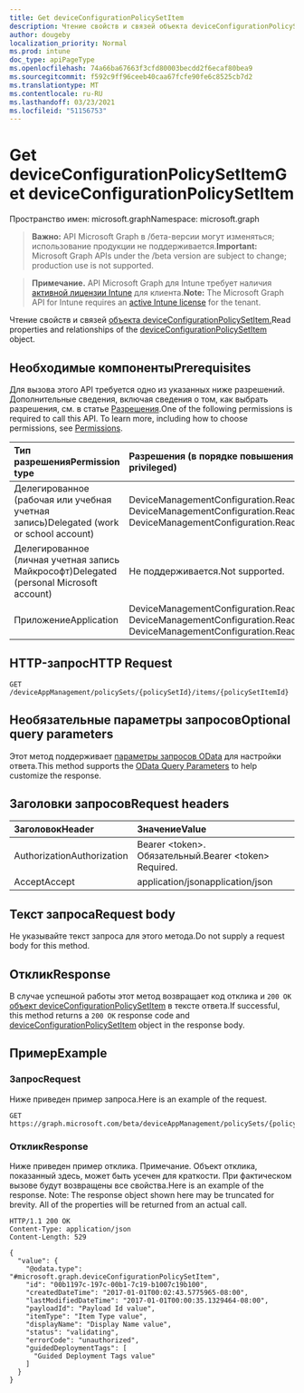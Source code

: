 ```yaml
---
title: Get deviceConfigurationPolicySetItem
description: Чтение свойств и связей объекта deviceConfigurationPolicySetItem.
author: dougeby
localization_priority: Normal
ms.prod: intune
doc_type: apiPageType
ms.openlocfilehash: 74a66ba67663f3cfd80003becdd2f6ecaf80bea9
ms.sourcegitcommit: f592c9ff96ceeb40caa67fcfe90fe6c8525cb7d2
ms.translationtype: MT
ms.contentlocale: ru-RU
ms.lasthandoff: 03/23/2021
ms.locfileid: "51156753"
---
```

# <a name="get-deviceconfigurationpolicysetitem"></a><span data-ttu-id="3decb-103">Get deviceConfigurationPolicySetItem</span><span class="sxs-lookup"><span data-stu-id="3decb-103">Get deviceConfigurationPolicySetItem</span></span>

<span data-ttu-id="3decb-104">Пространство имен: microsoft.graph</span><span class="sxs-lookup"><span data-stu-id="3decb-104">Namespace: microsoft.graph</span></span>

> <span data-ttu-id="3decb-105">**Важно:** API Microsoft Graph в /бета-версии могут изменяться; использование продукции не поддерживается.</span><span class="sxs-lookup"><span data-stu-id="3decb-105">**Important:** Microsoft Graph APIs under the /beta version are subject to change; production use is not supported.</span></span>

> <span data-ttu-id="3decb-106">**Примечание.** API Microsoft Graph для Intune требует наличия [активной лицензии Intune](https://go.microsoft.com/fwlink/?linkid=839381) для клиента.</span><span class="sxs-lookup"><span data-stu-id="3decb-106">**Note:** The Microsoft Graph API for Intune requires an [active Intune license](https://go.microsoft.com/fwlink/?linkid=839381) for the tenant.</span></span>

<span data-ttu-id="3decb-107">Чтение свойств и связей [объекта deviceConfigurationPolicySetItem.](../resources/intune-policyset-deviceconfigurationpolicysetitem.md)</span><span class="sxs-lookup"><span data-stu-id="3decb-107">Read properties and relationships of the [deviceConfigurationPolicySetItem](../resources/intune-policyset-deviceconfigurationpolicysetitem.md) object.</span></span>

## <a name="prerequisites"></a><span data-ttu-id="3decb-108">Необходимые компоненты</span><span class="sxs-lookup"><span data-stu-id="3decb-108">Prerequisites</span></span>
<span data-ttu-id="3decb-p101">Для вызова этого API требуется одно из указанных ниже разрешений. Дополнительные сведения, включая сведения о том, как выбрать разрешения, см. в статье [Разрешения](/graph/permissions-reference).</span><span class="sxs-lookup"><span data-stu-id="3decb-p101">One of the following permissions is required to call this API. To learn more, including how to choose permissions, see [Permissions](/graph/permissions-reference).</span></span>

|<span data-ttu-id="3decb-111">Тип разрешения</span><span class="sxs-lookup"><span data-stu-id="3decb-111">Permission type</span></span>|<span data-ttu-id="3decb-112">Разрешения (в порядке повышения привилегий)</span><span class="sxs-lookup"><span data-stu-id="3decb-112">Permissions (from least to most privileged)</span></span>|
|:---|:---|
|<span data-ttu-id="3decb-113">Делегированное (рабочая или учебная учетная запись)</span><span class="sxs-lookup"><span data-stu-id="3decb-113">Delegated (work or school account)</span></span>|<span data-ttu-id="3decb-114">DeviceManagementConfiguration.Read.All, DeviceManagementConfiguration.ReadWrite.All</span><span class="sxs-lookup"><span data-stu-id="3decb-114">DeviceManagementConfiguration.Read.All, DeviceManagementConfiguration.ReadWrite.All</span></span>|
|<span data-ttu-id="3decb-115">Делегированное (личная учетная запись Майкрософт)</span><span class="sxs-lookup"><span data-stu-id="3decb-115">Delegated (personal Microsoft account)</span></span>|<span data-ttu-id="3decb-116">Не поддерживается.</span><span class="sxs-lookup"><span data-stu-id="3decb-116">Not supported.</span></span>|
|<span data-ttu-id="3decb-117">Приложение</span><span class="sxs-lookup"><span data-stu-id="3decb-117">Application</span></span>|<span data-ttu-id="3decb-118">DeviceManagementConfiguration.Read.All, DeviceManagementConfiguration.ReadWrite.All</span><span class="sxs-lookup"><span data-stu-id="3decb-118">DeviceManagementConfiguration.Read.All, DeviceManagementConfiguration.ReadWrite.All</span></span>|

## <a name="http-request"></a><span data-ttu-id="3decb-119">HTTP-запрос</span><span class="sxs-lookup"><span data-stu-id="3decb-119">HTTP Request</span></span>
<!-- {
  "blockType": "ignored"
}
-->
``` http
GET /deviceAppManagement/policySets/{policySetId}/items/{policySetItemId}
```

## <a name="optional-query-parameters"></a><span data-ttu-id="3decb-120">Необязательные параметры запросов</span><span class="sxs-lookup"><span data-stu-id="3decb-120">Optional query parameters</span></span>
<span data-ttu-id="3decb-121">Этот метод поддерживает [параметры запросов OData](/graph/query-parameters) для настройки ответа.</span><span class="sxs-lookup"><span data-stu-id="3decb-121">This method supports the [OData Query Parameters](/graph/query-parameters) to help customize the response.</span></span>

## <a name="request-headers"></a><span data-ttu-id="3decb-122">Заголовки запросов</span><span class="sxs-lookup"><span data-stu-id="3decb-122">Request headers</span></span>
|<span data-ttu-id="3decb-123">Заголовок</span><span class="sxs-lookup"><span data-stu-id="3decb-123">Header</span></span>|<span data-ttu-id="3decb-124">Значение</span><span class="sxs-lookup"><span data-stu-id="3decb-124">Value</span></span>|
|:---|:---|
|<span data-ttu-id="3decb-125">Authorization</span><span class="sxs-lookup"><span data-stu-id="3decb-125">Authorization</span></span>|<span data-ttu-id="3decb-126">Bearer &lt;token&gt;. Обязательный.</span><span class="sxs-lookup"><span data-stu-id="3decb-126">Bearer &lt;token&gt; Required.</span></span>|
|<span data-ttu-id="3decb-127">Accept</span><span class="sxs-lookup"><span data-stu-id="3decb-127">Accept</span></span>|<span data-ttu-id="3decb-128">application/json</span><span class="sxs-lookup"><span data-stu-id="3decb-128">application/json</span></span>|

## <a name="request-body"></a><span data-ttu-id="3decb-129">Текст запроса</span><span class="sxs-lookup"><span data-stu-id="3decb-129">Request body</span></span>
<span data-ttu-id="3decb-130">Не указывайте текст запроса для этого метода.</span><span class="sxs-lookup"><span data-stu-id="3decb-130">Do not supply a request body for this method.</span></span>

## <a name="response"></a><span data-ttu-id="3decb-131">Отклик</span><span class="sxs-lookup"><span data-stu-id="3decb-131">Response</span></span>
<span data-ttu-id="3decb-132">В случае успешной работы этот метод возвращает код отклика и `200 OK` [объект deviceConfigurationPolicySetItem](../resources/intune-policyset-deviceconfigurationpolicysetitem.md) в тексте ответа.</span><span class="sxs-lookup"><span data-stu-id="3decb-132">If successful, this method returns a `200 OK` response code and [deviceConfigurationPolicySetItem](../resources/intune-policyset-deviceconfigurationpolicysetitem.md) object in the response body.</span></span>

## <a name="example"></a><span data-ttu-id="3decb-133">Пример</span><span class="sxs-lookup"><span data-stu-id="3decb-133">Example</span></span>

### <a name="request"></a><span data-ttu-id="3decb-134">Запрос</span><span class="sxs-lookup"><span data-stu-id="3decb-134">Request</span></span>
<span data-ttu-id="3decb-135">Ниже приведен пример запроса.</span><span class="sxs-lookup"><span data-stu-id="3decb-135">Here is an example of the request.</span></span>
``` http
GET https://graph.microsoft.com/beta/deviceAppManagement/policySets/{policySetId}/items/{policySetItemId}
```

### <a name="response"></a><span data-ttu-id="3decb-136">Отклик</span><span class="sxs-lookup"><span data-stu-id="3decb-136">Response</span></span>
<span data-ttu-id="3decb-p102">Ниже приведен пример отклика. Примечание. Объект отклика, показанный здесь, может быть усечен для краткости. При фактическом вызове будут возвращены все свойства.</span><span class="sxs-lookup"><span data-stu-id="3decb-p102">Here is an example of the response. Note: The response object shown here may be truncated for brevity. All of the properties will be returned from an actual call.</span></span>
``` http
HTTP/1.1 200 OK
Content-Type: application/json
Content-Length: 529

{
  "value": {
    "@odata.type": "#microsoft.graph.deviceConfigurationPolicySetItem",
    "id": "00b1197c-197c-00b1-7c19-b1007c19b100",
    "createdDateTime": "2017-01-01T00:02:43.5775965-08:00",
    "lastModifiedDateTime": "2017-01-01T00:00:35.1329464-08:00",
    "payloadId": "Payload Id value",
    "itemType": "Item Type value",
    "displayName": "Display Name value",
    "status": "validating",
    "errorCode": "unauthorized",
    "guidedDeploymentTags": [
      "Guided Deployment Tags value"
    ]
  }
}
```




